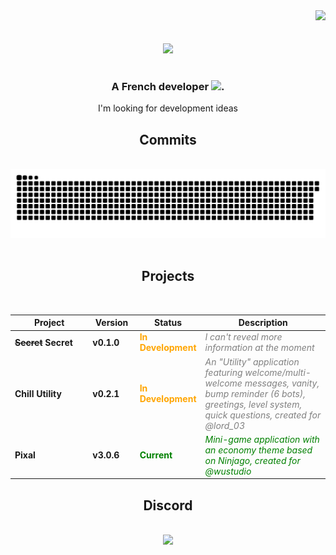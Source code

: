 <div align="right">
  <img src="https://visitor-badge.laobi.icu/badge?page_id=heiwafr" />
</div>

<div>
  <br/><br/>
  <div align="center">
    <img src="https://raw.githubusercontent.com/heiwafr/heiwafr/main/banner.png"/>
  </div>
  <br/>
  <h3 align="center">A French developer <img src="https://cdn.discordapp.com/emojis/1233113759103451207.webp" alt="." width="20" height="20"/></h3>
  <div align="center">I'm looking for development ideas</div>

  <div align="center">
    <h2>Commits</h2>
  </div>
  <br/>
  <div align="center">
    <img alt="snake eating my contributions" src="https://raw.githubusercontent.com/heiwafr/heiwafr/output/github-contribution-grid-snake-dark.svg#gh-dark-mode-only" />
    <br/><br/>
  </div>

  <div align="center">
    <h2>Projects</h2>
    <br/>
    <table style="width: 100%; border-collapse: collapse;">
      <thead>
        <tr>
          <th style="width: 25%;">Project</th>
          <th style="width: 15%;">Version</th>
          <th style="width: 20%;">Status</th>
          <th style="width: 40%;">Description</th>
        </tr>
      </thead>
      <tbody>
        <tr>
          <td><strong><del>Secret</del> Secret</strong></td>
          <td><strong>v0.1.0</strong></td>
          <td><span style="color:orange"><strong>In Development</strong></span></td>
          <td><span style="color:grey"><em>I can't reveal more information at the moment</em></span></td>
        </tr>
        <tr>
          <td><strong>Chill Utility</strong></td>
          <td><strong>v0.2.1</strong></td>
          <td><span style="color:orange"><strong>In Development</strong></span></td>
          <td><span style="color:grey"><em>An "Utility" application featuring welcome/multi-welcome messages, vanity, bump reminder (6 bots), greetings, level system, quick questions, created for @lord_03</em></span></td>
        </tr>
        <tr>
          <td><strong>Pixal</strong></td>
          <td><strong>v3.0.6</strong></td>
          <td><span style="color:green"><strong>Current</strong></span></td>
          <td><span style="color:green"><em>Mini-game application with an economy theme based on Ninjago, created for @wustudio</em></span></td>
        </tr>
      </tbody>
    </table>
  </div>

  <div align="center">
    <h2>Discord</h2>
  </div>
  <br/>
  <div align="center">
    <a href="https://discord.com/users/1086606341990256650">
      <img src="https://lanyard.cnrad.dev/api/1086606341990256650?animated=true&idleMessage=Probably%20touching%20the%20sky" />
    </a>
    <br/><br/><br/>
  </div>
</div>
